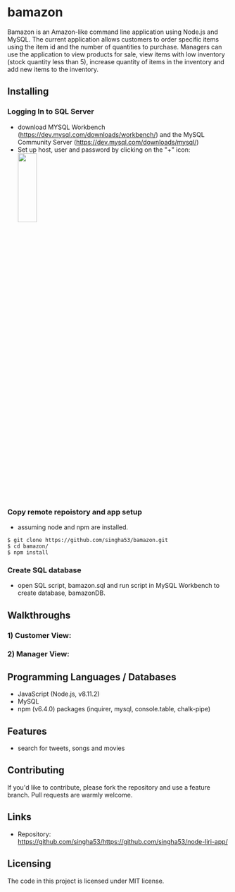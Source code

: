 # bamazon

Bamazon is an Amazon-like command line application using Node.js and MySQL. The current application allows customers to order specific items using the item id and the number of quantities to purchase. Managers can use the application to view products for sale, view items with low inventory (stock quantity less than 5), increase quantity of items in the inventory and add new items to the inventory.

## Installing
### Logging In to SQL Server
- download MYSQL Workbench (https://dev.mysql.com/downloads/workbench/) and the MySQL Community Server (https://dev.mysql.com/downloads/mysql/)
- Set up host, user and password by clicking on the "+" icon: <img width="30%" height="20%" src="https://github.com/singha53/bamazon/blob/master/media/mysqlConnections.png">

### Copy remote repoistory and app setup
- assuming node and npm are installed. 

```shell
$ git clone https://github.com/singha53/bamazon.git
$ cd bamazon/
$ npm install
```
### Create SQL database
- open SQL script, bamazon.sql and run script in MySQL Workbench to create database, bamazonDB.

## Walkthroughs
### 1) Customer View:

### 2) Manager View: 

## Programming Languages / Databases

- JavaScript (Node.js, v8.11.2)
- MySQL
- npm (v6.4.0) packages (inquirer, mysql, console.table, chalk-pipe)

## Features

- search for tweets, songs and movies

## Contributing

If you'd like to contribute, please fork the repository and use a feature
branch. Pull requests are warmly welcome.

## Links

- Repository: https://github.com/singha53/https://github.com/singha53/node-liri-app/

## Licensing

The code in this project is licensed under MIT license.

